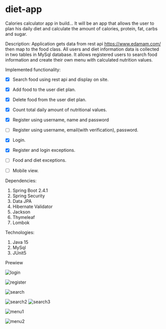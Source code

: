 # diet-app
Calories calculator app in build...
It will be an app that allows the user to plan his daily diet and calculate the amount of calories, protein, fat, carbs and sugar.

Description:
Application gets data from rest api https://www.edamam.com/ then map to the food class.
All users and diet information data is collected in two tables in MySql database. It allows registered users to search food information and create their own menu with calculated nutrition values. 

Implemented functionality:
- [x] Search food using rest api and display on site.
- [x] Add food to the user diet plan.
- [x] Delete food from the user diet plan.
- [x] Count total daily amount of nutritional values. 
- [x] Register using username, name and password
- [ ] Register using username, email(with verification), password.
- [x] Login.
- [x] Register and login exceptions. 
- [ ] Food and diet  exceptions.
- [ ] Mobile view.


Dependencies:
1. Spring Boot 2.4.1
2. Spring Security
3. Data JPA
4. Hibernate Validator
5. Jackson 
6. Thymeleaf
7. Lombok

Technologies:
1. Java 15
2. MySql
3. JUnit5

Prewiew

![login](https://user-images.githubusercontent.com/70854700/105379557-39dc4800-5c0d-11eb-9125-1f3793676ab6.png)

![register](https://user-images.githubusercontent.com/70854700/105379628-51b3cc00-5c0d-11eb-99c6-a66a684fa0ab.png)

![search](https://user-images.githubusercontent.com/70854700/105379690-62fcd880-5c0d-11eb-9f6a-33e27b043f06.png)

![search2](https://user-images.githubusercontent.com/70854700/105379727-6b551380-5c0d-11eb-8ef5-347d605b7e2f.png)
![search3](https://user-images.githubusercontent.com/70854700/105379796-7c9e2000-5c0d-11eb-891c-a87b8a29d3af.png)

![menu1](https://user-images.githubusercontent.com/70854700/105379848-8de72c80-5c0d-11eb-90d8-ea6dd501c466.png)


![menu2](https://user-images.githubusercontent.com/70854700/105379925-a0616600-5c0d-11eb-9e9e-8f8d67240f03.png)
